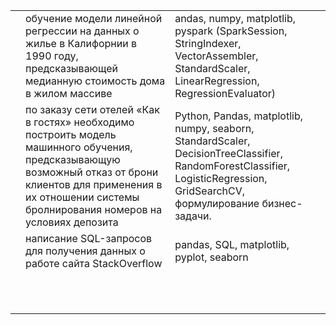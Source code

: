 |   |                                                                                                                                                                                                                         |                                                                                                                                                                             |
|---|-------------------------------------------------------------------------------------------------------------------------------------------------------------------------------------------------------------------------|-----------------------------------------------------------------------------------------------------------------------------------------------------------------------------|
|   | обучение модели линейной регрессии на данных о жилье в Калифорнии в 1990 году, предсказывающей медианную стоимость дома в жилом массиве                                                                                 | andas, numpy, matplotlib, pyspark (SparkSession, StringIndexer, VectorAssembler, StandardScaler, LinearRegression, RegressionEvaluator)                                     |
|   | по заказу сети отелей «Как в гостях» необходимо построить модель машинного обучения, предсказывающую возможный отказ от брони клиентов для применения в их отношении системы бролнирования номеров на условиях депозита | Python, Pandas, matplotlib, numpy, seaborn, StandardScaler, DecisionTreeClassifier, RandomForestClassifier, LogisticRegression, GridSearchCV, формулирование бизнес-задачи. |
|   | написание SQL-запросов для получения данных о работе сайта StackOverflow                                                                                                                                                | pandas, SQL, matplotlib, pyplot, seaborn                                                                                                                                    |
|   |                                                                                                                                                                                                                         |                                                                                                                                                                             |
|   |                                                                                                                                                                                                                         |                                                                                                                                                                             |
|   |                                                                                                                                                                                                                         |                                                                                                                                                                             |
|   |                                                                                                                                                                                                                         |                                                                                                                                                                             |
|   |                                                                                                                                                                                                                         |                                                                                                                                                                             |
|   |                                                                                                                                                                                                                         |                                                                                                                                                                             |
|   |                                                                                                                                                                                                                         |                                                                                                                                                                             |
|   |                                                                                                                                                                                                                         |                                                                                                                                                                             |
|   |                                                                                                                                                                                                                         |                                                                                                                                                                             |
|   |                                                                                                                                                                                                                         |                                                                                                                                                                             |
|   |                                                                                                                                                                                                                         |                                                                                                                                                                             |
